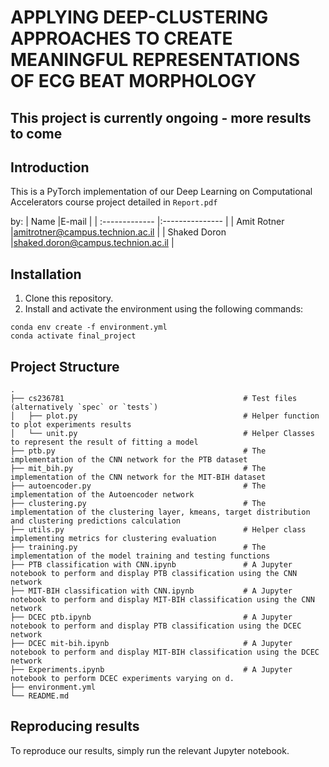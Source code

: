 # APPLYING DEEP-CLUSTERING APPROACHES TO CREATE MEANINGFUL REPRESENTATIONS OF ECG BEAT MORPHOLOGY #

## This project is currently ongoing - more results to come ## 

## Introduction ##

This is a PyTorch implementation of our Deep Learning on Computational Accelerators course project detailed in `Report.pdf`

by:
| Name            |E-mail                              |
| :-------------  |:---------------                    |
| Amit Rotner     |amitrotner@campus.technion.ac.il    |
| Shaked Doron    |shaked.doron@campus.technion.ac.il  |


## Installation ##

1. Clone this repository.
2. Install and activate the environment using the following commands:
```
conda env create -f environment.yml
conda activate final_project
```

## Project Structure ##
    .
    ├── cs236781                                        # Test files (alternatively `spec` or `tests`)
    │   ├── plot.py                                     # Helper function to plot experiments results 
    │   └── unit.py                                     # Helper Classes to represent the result of fitting a model
    ├── ptb.py                                          # The implementation of the CNN network for the PTB dataset
    ├── mit_bih.py                                      # The implementation of the CNN network for the MIT-BIH dataset
    ├── autoencoder.py                                  # The implementation of the Autoencoder network
    ├── clustering.py                                   # The implementation of the clustering layer, kmeans, target distribution and clustering predictions calculation 
    ├── utils.py                                        # Helper class implementing metrics for clustering evaluation
    ├── training.py                                     # The implementation of the model training and testing functions
    ├── PTB classification with CNN.ipynb               # A Jupyter notebook to perform and display PTB classification using the CNN network
    ├── MIT-BIH classification with CNN.ipynb           # A Jupyter notebook to perform and display MIT-BIH classification using the CNN network
    ├── DCEC ptb.ipynb                                  # A Jupyter notebook to perform and display PTB classification using the DCEC network
    ├── DCEC mit-bih.ipynb                              # A Jupyter notebook to perform and display MIT-BIH classification using the DCEC network
    ├── Experiments.ipynb                               # A Jupyter notebook to perform DCEC experiments varying on d.
    ├── environment.yml
    └── README.md


## Reproducing results ##

To reproduce our results, simply run the relevant Jupyter notebook.



